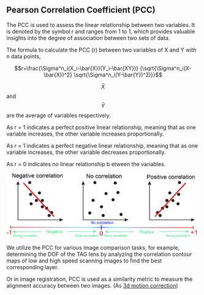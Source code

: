 ## Pearson Correlation Coefficient (PCC)

The PCC is used to assess the linear relationship between two variables. It is denoted by the symbol r and ranges from 1 to 1, which provides valuable insights into the degree of association between two sets of data.

The formula to calculate the PCC (r) between two variables of X and Y with n data points,

$$r=\frac{\Sigma^n_i(X_i-\bar{X})(Y_i-\bar{XY})} {\sqrt{\Sigma^n_i(X-\bar{X})^2} \sqrt{\Sigma^n_i(Y-\bar{Y})^2)}}$$

$$\bar{X}$$ and $$\bar{Y}$$ are the average of variables respectively.

As r = 1 indicates a perfect positive linear relationship, meaning that as one variable increases, the other variable increases proportionally. 

As r = 1 indicates a perfect negative linear relationship, meaning that as one variable increases, the other variable decreases proportionally. 

As r = 0 indicates no linear relationship b etween the variables.

<img src="img/PCC.jpg" alt="PCC" width="500" >

We utilize the PCC for various image comparison tasks, for example, determining the DOF of the TAG lens by analyzing the correlation contour maps of low and high speed scanning images to find the best corresponding layer.

Or in image registration, PCC is used as a similarity metric to measure the alignment accuracy between two images. (As [3d motion correction](3d_motioncorrection)) 
